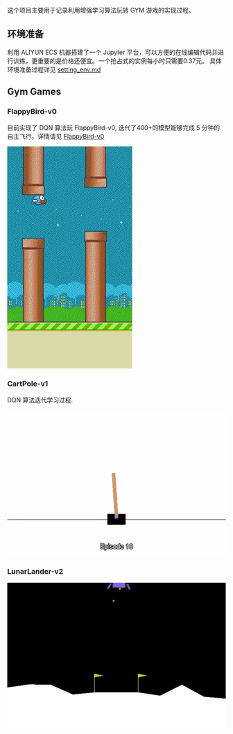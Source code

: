 这个项目主要用于记录利用增强学习算法玩转 GYM 游戏的实现过程。

## 环境准备

利用 ALIYUN ECS 机器搭建了一个 Jupyter 平台，可以方便的在线编辑代码并进行训练，更重要的是价格还便宜。一个抢占式的实例每小时只需要0.37元。
具体环境准备过程详见 [setting_env.md](setting_env.md)

## Gym Games

### FlappyBird-v0

目前实现了 DQN 算法玩 FlappyBird-v0, 迭代了400+的模型能够完成 5 分钟的自主飞行。详情请见 [FlappyBird-v0](FlappyBird-v0/README.MD)

![](./FlappyBird-v0/dqn_agent.gif)


### CartPole-v1

DQN 算法迭代学习过程.

![](./CartPole-v1/dqn_agent.gif)


### LunarLander-v2

![](./LunarLander-v2/dqn_agent.gif)